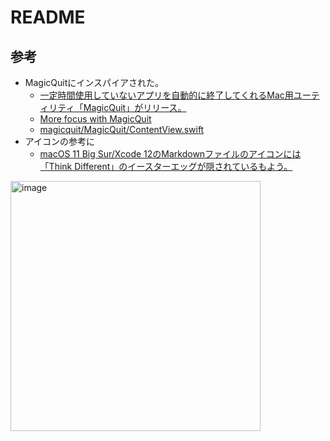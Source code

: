 # README
## 参考
- MagicQuitにインスパイアされた。
    - [一定時間使用していないアプリを自動的に終了してくれるMac用ユーティリティ「MagicQuit」がリリース。](https://applech2.com/archives/20230825-magicquit-for-mac-automatically-closes-apps.html)
	- [More focus with MagicQuit](https://magicquit.com/)
	- [magicquit/MagicQuit/ContentView\.swift](https://github.com/BigBerny/magicquit/blob/main/MagicQuit/ContentView.swift)
- アイコンの参考に
    - [macOS 11 Big Sur/Xcode 12のMarkdownファイルのアイコンには「Think Different」のイースターエッグが隠されているもよう。](https://applech2.com/archives/20200707-macos-11-big-sur-markdown-icon-easter-egg.html)

<img width="400" alt="image" src="https://i.imgur.com/QVjTd78.png">
